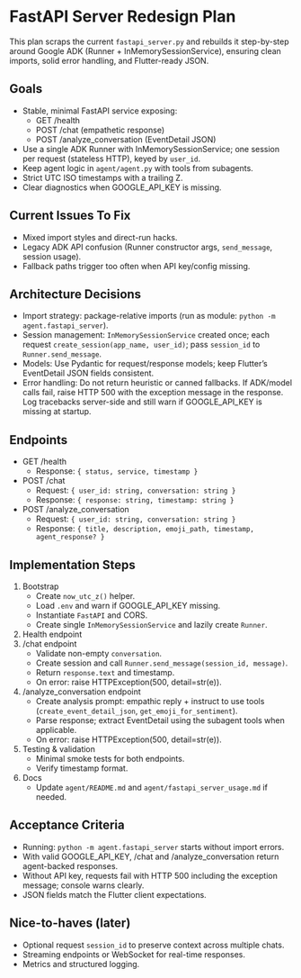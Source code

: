 # FastAPI Server Redesign Plan

This plan scraps the current `fastapi_server.py` and rebuilds it step-by-step around Google ADK (Runner + InMemorySessionService), ensuring clean imports, solid error handling, and Flutter-ready JSON.

## Goals
- Stable, minimal FastAPI service exposing:
  - GET /health
  - POST /chat (empathetic response)
  - POST /analyze_conversation (EventDetail JSON)
- Use a single ADK Runner with InMemorySessionService; one session per request (stateless HTTP), keyed by `user_id`.
- Keep agent logic in `agent/agent.py` with tools from subagents.
- Strict UTC ISO timestamps with a trailing Z.
- Clear diagnostics when GOOGLE_API_KEY is missing.

## Current Issues To Fix
- Mixed import styles and direct-run hacks.
- Legacy ADK API confusion (Runner constructor args, `send_message`, session usage).
- Fallback paths trigger too often when API key/config missing.

## Architecture Decisions
- Import strategy: package-relative imports (run as module: `python -m agent.fastapi_server`).
- Session management: `InMemorySessionService` created once; each request `create_session(app_name, user_id)`; pass `session_id` to `Runner.send_message`.
- Models: Use Pydantic for request/response models; keep Flutter’s EventDetail JSON fields consistent.
- Error handling: Do not return heuristic or canned fallbacks. If ADK/model calls fail, raise HTTP 500 with the exception message in the response. Log tracebacks server-side and still warn if GOOGLE_API_KEY is missing at startup.

## Endpoints
- GET /health
  - Response: `{ status, service, timestamp }`
- POST /chat
  - Request: `{ user_id: string, conversation: string }`
  - Response: `{ response: string, timestamp: string }`
- POST /analyze_conversation
  - Request: `{ user_id: string, conversation: string }`
  - Response: `{ title, description, emoji_path, timestamp, agent_response? }`

## Implementation Steps
1) Bootstrap
   - Create `now_utc_z()` helper.
   - Load `.env` and warn if GOOGLE_API_KEY missing.
   - Instantiate `FastAPI` and CORS.
   - Create single `InMemorySessionService` and lazily create `Runner`.
2) Health endpoint
3) /chat endpoint
   - Validate non-empty `conversation`.
   - Create session and call `Runner.send_message(session_id, message)`.
   - Return `response.text` and timestamp.
   - On error: raise HTTPException(500, detail=str(e)).
4) /analyze_conversation endpoint
   - Create analysis prompt: empathic reply + instruct to use tools (`create_event_detail_json`, `get_emoji_for_sentiment`).
   - Parse response; extract EventDetail using the subagent tools when applicable.
   - On error: raise HTTPException(500, detail=str(e)).
5) Testing & validation
   - Minimal smoke tests for both endpoints.
   - Verify timestamp format.
6) Docs
   - Update `agent/README.md` and `agent/fastapi_server_usage.md` if needed.

## Acceptance Criteria
- Running: `python -m agent.fastapi_server` starts without import errors.
- With valid GOOGLE_API_KEY, /chat and /analyze_conversation return agent-backed responses.
- Without API key, requests fail with HTTP 500 including the exception message; console warns clearly.
- JSON fields match the Flutter client expectations.

## Nice-to-haves (later)
- Optional request `session_id` to preserve context across multiple chats.
- Streaming endpoints or WebSocket for real-time responses.
- Metrics and structured logging.
